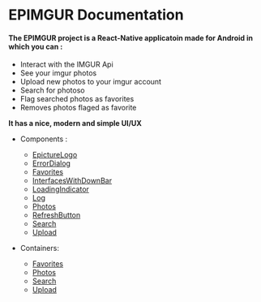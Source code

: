 # EPIMGUR Documentation

#### The EPIMGUR project is a React-Native applicatoin made for Android in which you can :
- Interact with the IMGUR Api
- See your imgur photos
- Upload new photos to your imgur account
- Search for photoso
- Flag searched photos as favorites
- Removes photos flaged as favorite

**It has a nice, modern and simple UI/UX**

- Components :
    - [EpictureLogo](./Components/EpictureLogo.html)
    - [ErrorDialog](./Components/ErrorDialog.html)
    - [Favorites](./Components/Favorites.html)
    - [InterfacesWithDownBar](./Components/InterfacesWithDownBar.html)
    - [LoadingIndicator](./Components/LoadingIndicator.html)
    - [Log](./Components/Log.html)
    - [Photos](./Components/Photos.html)
    - [RefreshButton](./Components/RefreshButton.html)
    - [Search](./Components/Search.html)
    - [Upload](./Components/Upload.html)

- Containers:
    - [Favorites](./Containers/FavoritesContainer.html)
    - [Photos](./Containers/PhotosContainer.html)
    - [Search](./Containers/SearchContainer.html)
    - [Upload](./Containers/UploadContainer.html)
